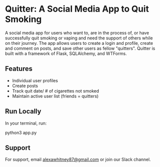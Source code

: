 
# Quitter: A Social Media App to Quit Smoking

A social media app for users who want to, are in the process of, or have successfully quit smoking or vaping and need the support of others while on their journey. The app allows users to create a login and profile, create and comment on posts, and save other users as fellow "quitters". Quitter is built with a framework of Flask, SQLAlchemy, and WTForms.


## Features

- Individual user profiles
- Create posts
- Track quit date/ # of cigarettes not smoked
- Maintain active user list (friends = quitters)



## Run Locally

In your terminal, run:

python3 app.py


## Support

For support, email alexawhitney87@gmail.com or join our Slack channel.

